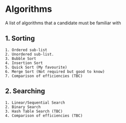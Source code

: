 # Algorithms
A list of algorithms that a candidate must be familiar with

## 1. Sorting
    1. Ordered sub-list
    2. Unordered sub-list. 
    3. Bubble Sort
    4. Insertion Sort
    5. Quick Sort (My favourite)
    6. Merge Sort (Not required but good to know)
    7. Comparison of efficiencies (TBC)

## 2. Searching
    1. Linear/Sequential Search
    2. Binary Search
    3. Hash Table Search (TBC)
    4. Comparison of efficiencies (TBC)

